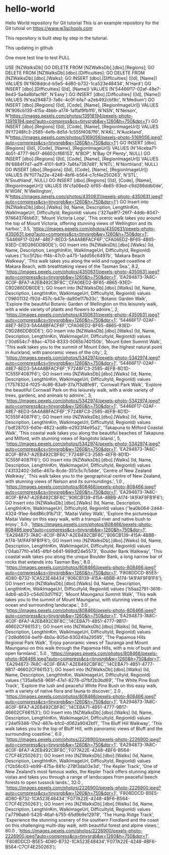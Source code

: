 # hello-world
Hello World repository for Git tutorial
This is an example repository for the Git tutoial on https://www.w3schools.com

This repository is built step by step in the tutorial.

This updating in github

One more test line to test PULL


USE [NZWalksDb]
GO
DELETE FROM [NZWalksDb].[dbo].[Regions];
GO
DELETE FROM [NZWalksDb].[dbo].[Difficulties];
GO
DELETE FROM [NZWalksDb].[dbo].[Walks];
GO
INSERT [dbo].[Difficulties] ([Id], [Name]) VALUES (N'f808ddcd-b5e5-4d80-b732-1ca523e48434', N'Hard')
GO
INSERT [dbo].[Difficulties] ([Id], [Name]) VALUES (N'54466f17-02af-48e7-8ed3-5a4a8bfacf6f', N'Easy')
GO
INSERT [dbo].[Difficulties] ([Id], [Name]) VALUES (N'ea294873-7a8c-4c0f-bfa7-a2eb492cbf8c', N'Medium')
GO
INSERT [dbo].[Regions] ([Id], [Code], [Name], [RegionImageUrl]) VALUES (N'906cb139-415a-4bbb-a174-1a1faf9fb1f6', N'NSN', N'Nelson', N'https://images.pexels.com/photos/13918194/pexels-photo-13918194.jpeg?auto=compress&cs=tinysrgb&w=1260&h=750&dpr=1')
GO
INSERT [dbo].[Regions] ([Id], [Code], [Name], [RegionImageUrl]) VALUES (N'f7248fc3-2585-4efb-8d1d-1c555f4087f6', N'AKL', N'Auckland', N'https://images.pexels.com/photos/5169056/pexels-photo-5169056.jpeg?auto=compress&cs=tinysrgb&w=1260&h=750&dpr=1')
GO
INSERT [dbo].[Regions] ([Id], [Code], [Name], [RegionImageUrl]) VALUES (N'14ceba71-4b51-4777-9b17-46602cf66153', N'BOP', N'Bay Of Plenty', NULL)
GO
INSERT [dbo].[Regions] ([Id], [Code], [Name], [RegionImageUrl]) VALUES (N'6884f7d7-ad1f-4101-8df3-7a6fa7387d81', N'NTL', N'Northland', NULL)
GO
INSERT [dbo].[Regions] ([Id], [Code], [Name], [RegionImageUrl]) VALUES (N'f077a22e-4248-4bf6-b564-c7cf4e250263', N'STL', N'Southland', NULL)
GO
INSERT [dbo].[Regions] ([Id], [Code], [Name], [RegionImageUrl]) VALUES (N'cfa06ed2-bf65-4b65-93ed-c9d286ddb0de', N'WGN', N'Wellington', N'https://images.pexels.com/photos/4350631/pexels-photo-4350631.jpeg?auto=compress&cs=tinysrgb&w=1260&h=750&dpr=1')
GO
Insert into [NZWalksDb].[dbo].[Walks]
(Id, Name, Description, LengthInKm, WalkImageUrl, DifficultyId, RegionId)
values
('327aa9f7-26f7-4ddb-8047-97464374bb63', 'Mount Victoria Loop', 'This scenic walk takes you around the top of Mount Victoria, offering stunning views of Wellington and its harbor.', 3.5, 'https://images.pexels.com/photos/4350631/pexels-photo-4350631.jpeg?auto=compress&cs=tinysrgb&w=1260&h=750&dpr=1', '54466F17-02AF-48E7-8ED3-5A4A8BFACF6F','CFA06ED2-BF65-4B65-93ED-C9D286DDB0DE');
GO
Insert into [NZWalksDb].[dbo].[Walks]
(Id, Name, Description, LengthInKm, WalkImageUrl, DifficultyId, RegionId)
values
('1cc5f2bc-ff4b-47c0-a475-1add56c6497b', 'Makara Beach Walkway', 'This walk takes you along the wild and rugged coastline of Makara Beach, with breathtaking views of the Tasman Sea.', 8.2, 'https://images.pexels.com/photos/4350631/pexels-photo-4350631.jpeg?auto=compress&cs=tinysrgb&w=1260&h=750&dpr=1', 'EA294873-7A8C-4C0F-BFA7-A2EB492CBF8C','CFA06ED2-BF65-4B65-93ED-C9D286DDB0DE');
GO
Insert into [NZWalksDb].[dbo].[Walks]
(Id, Name, Description, LengthInKm, WalkImageUrl, DifficultyId, RegionId)
values
('09601132-f92d-457c-b47e-da90e117b33c', 'Botanic Garden Walk', 'Explore the beautiful Botanic Garden of Wellington on this leisurely walk, with a wide variety of plants and flowers to admire.', 2, 'https://images.pexels.com/photos/4350631/pexels-photo-4350631.jpeg?auto=compress&cs=tinysrgb&w=1260&h=750&dpr=1', '54466F17-02AF-48E7-8ED3-5A4A8BFACF6F','CFA06ED2-BF65-4B65-93ED-C9D286DDB0DE');
GO
Insert into [NZWalksDb].[dbo].[Walks]
(Id, Name, Description, LengthInKm, WalkImageUrl, DifficultyId, RegionId)
values
('30d654c7-89ac-4704-8333-5065b740150b', 'Mount Eden Summit Walk', 'This walk takes you to the summit of Mount Eden, the highest natural point in Auckland, with panoramic views of the city.', 2, 'https://images.pexels.com/photos/5342974/pexels-photo-5342974.jpeg?auto=compress&cs=tinysrgb&w=1260&h=750&dpr=1', '54466F17-02AF-48E7-8ED3-5A4A8BFACF6F','F7248FC3-2585-4EFB-8D1D-1C555F4087F6');
GO
Insert into [NZWalksDb].[dbo].[Walks]
(Id, Name, Description, LengthInKm, WalkImageUrl, DifficultyId, RegionId)
values
('f7578324-f025-4c86-83a9-37a7f3d8fe81', 'Cornwall Park Walk', 'Explore the beautiful Cornwall Park on this leisurely walk, with a wide variety of trees, gardens, and animals to admire.', 3, 'https://images.pexels.com/photos/5342974/pexels-photo-5342974.jpeg?auto=compress&cs=tinysrgb&w=1260&h=750&dpr=1', '54466F17-02AF-48E7-8ED3-5A4A8BFACF6F','F7248FC3-2585-4EFB-8D1D-1C555F4087F6');
GO
Insert into [NZWalksDb].[dbo].[Walks]
(Id, Name, Description, LengthInKm, WalkImageUrl, DifficultyId, RegionId)
values
('bdf28703-6d0e-4822-ad8b-e2923f4e95a2', 'Takapuna to Milford Coastal Walk', 'This coastal walk takes you along the beautiful beaches of Takapuna and Milford, with stunning views of Rangitoto Island.', 5, 'https://images.pexels.com/photos/5342974/pexels-photo-5342974.jpeg?auto=compress&cs=tinysrgb&w=1260&h=750&dpr=1', 'EA294873-7A8C-4C0F-BFA7-A2EB492CBF8C','F7248FC3-2585-4EFB-8D1D-1C555F4087F6');
GO
Insert into [NZWalksDb].[dbo].[Walks]
(Id, Name, Description, LengthInKm, WalkImageUrl, DifficultyId, RegionId)
values
('43132402-3d5e-467a-8cde-351c5c7c5dde', 'Centre of New Zealand Walkway', 'This walk takes you to the geographical centre of New Zealand, with stunning views of Nelson and its surroundings.', 1.0 , 'https://images.pexels.com/photos/808466/pexels-photo-808466.jpeg?auto=compress&cs=tinysrgb&w=1260&h=750&dpr=1', 'EA294873-7A8C-4C0F-BFA7-A2EB492CBF8C','906CB139-415A-4BBB-A174-1A1FAF9FB1F6');
GO
Insert into [NZWalksDb].[dbo].[Walks]
(Id, Name, Description, LengthInKm, WalkImageUrl, DifficultyId, RegionId)
values
('1ea0b064-2d44-4324-91ee-6dd86c91b713', 'Maitai Valley Walk', 'Explore the picturesque Maitai Valley on this easy walk, with a tranquil river and native bush to enjoy.', 5.0 , 'https://images.pexels.com/photos/808466/pexels-photo-808466.jpeg?auto=compress&cs=tinysrgb&w=1260&h=750&dpr=1', 'EA294873-7A8C-4C0F-BFA7-A2EB492CBF8C','906CB139-415A-4BBB-A174-1A1FAF9FB1F6');
GO
Insert into [NZWalksDb].[dbo].[Walks]
(Id, Name, Description, LengthInKm, WalkImageUrl, DifficultyId, RegionId)
values
('04ab77f0-e145-4fbf-b641-989df24e5573', 'Boulder Bank Walkway', 'This coastal walk takes you along the unique Boulder Bank, a long narrow bar of rocks that extends into Tasman Bay.', 8.0 , 'https://images.pexels.com/photos/808466/pexels-photo-808466.jpeg?auto=compress&cs=tinysrgb&w=1260&h=750&dpr=1', 'F808DDCD-B5E5-4D80-B732-1CA523E48434','906CB139-415A-4BBB-A174-1A1FAF9FB1F6');
GO
Insert into [NZWalksDb].[dbo].[Walks]
(Id, Name, Description, LengthInKm, WalkImageUrl, DifficultyId, RegionId)
values
('b5aa2791-3616-4db6-ab33-c54d03d17f62', 'Mount Maunganui Summit Walk', 'This walk takes you to the summit of Mount Maunganui, with stunning views of the ocean and surrounding landscape.', 3.0 , 'https://images.pexels.com/photos/808466/pexels-photo-808466.jpeg?auto=compress&cs=tinysrgb&w=1260&h=750&dpr=1', 'EA294873-7A8C-4C0F-BFA7-A2EB492CBF8C','14CEBA71-4B51-4777-9B17-46602CF66153');
GO
Insert into [NZWalksDb].[dbo].[Walks]
(Id, Name, Description, LengthInKm, WalkImageUrl, DifficultyId, RegionId)
values
('2d9d6604-bef9-4b0a-805d-630240a29595', 'The Papamoa Hills Regional Park Walk', 'Enjoy panoramic views of Tauranga and Mount Maunganui on this walk through the Papamoa Hills, with a mix of bush and open farmland.', 5.0 , 'https://images.pexels.com/photos/808466/pexels-photo-808466.jpeg?auto=compress&cs=tinysrgb&w=1260&h=750&dpr=1', 'EA294873-7A8C-4C0F-BFA7-A2EB492CBF8C','14CEBA71-4B51-4777-9B17-46602CF66153');
GO
Insert into [NZWalksDb].[dbo].[Walks]
(Id, Name, Description, LengthInKm, WalkImageUrl, DifficultyId, RegionId)
values
('135a6e58-969f-47e1-8278-d7fbf2b3bd69', 'The White Pine Bush Track', 'Explore the lush and peaceful White Pine Bush on this easy walk, with a variety of native flora and fauna to discover.', 2.0 , 'https://images.pexels.com/photos/808466/pexels-photo-808466.jpeg?auto=compress&cs=tinysrgb&w=1260&h=750&dpr=1', 'EA294873-7A8C-4C0F-BFA7-A2EB492CBF8C','14CEBA71-4B51-4777-9B17-46602CF66153');
GO
Insert into [NZWalksDb].[dbo].[Walks]
(Id, Name, Description, LengthInKm, WalkImageUrl, DifficultyId, RegionId)
values
('24ef9346-17e2-467e-bfc0-d062a9042bf1', 'The Bluff Hill Walkway', 'This walk takes you to the top of Bluff Hill, with panoramic views of Bluff and the surrounding coastline.', 6.0 , 'https://images.pexels.com/photos/2226900/pexels-photo-2226900.jpeg?auto=compress&cs=tinysrgb&w=1260&h=750&dpr=1', 'EA294873-7A8C-4C0F-BFA7-A2EB492CBF8C','F077A22E-4248-4BF6-B564-C7CF4E250263');
GO
Insert into [NZWalksDb].[dbo].[Walks]
(Id, Name, Description, LengthInKm, WalkImageUrl, DifficultyId, RegionId)
values
('f2b56c63-eb99-475a-881c-278f3da03e3d', 'The Kepler Track', 'One of New Zealand’s most famous walks, the Kepler Track offers stunning alpine vistas and takes you through a range of landscapes from peaceful beech forests to open tussock lands.', 32.0 , 'https://images.pexels.com/photos/2226900/pexels-photo-2226900.jpeg?auto=compress&cs=tinysrgb&w=1260&h=750&dpr=1', 'F808DDCD-B5E5-4D80-B732-1CA523E48434','F077A22E-4248-4BF6-B564-C7CF4E250263');
GO
Insert into [NZWalksDb].[dbo].[Walks]
(Id, Name, Description, LengthInKm, WalkImageUrl, DifficultyId, RegionId)
values
('a7796ab6-5426-46af-b755-65d9b9e12978', 'The Hump Ridge Track', 'Experience the stunning scenery of the southern Fiordland and the coast on this challenging multi-day walk, with beautiful forest and alpine views.', 60.0 , 'https://images.pexels.com/photos/2226900/pexels-photo-2226900.jpeg?auto=compress&cs=tinysrgb&w=1260&h=750&dpr=1', 'F808DDCD-B5E5-4D80-B732-1CA523E48434','F077A22E-4248-4BF6-B564-C7CF4E250263');
